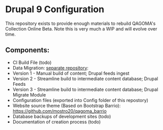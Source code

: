 # Drupal 9 Configuration

This repository exists to provide enough materials to rebuild QAGOMA's Collection Online Beta. Note this is very much a WIP and will evolve over time.

## Components:
 * CI Build File (todo)
 * Data Migration: [separate repository](https://github.com/mostro20/emu-sql-scripts):
  * Version 1 - Manual build of content; Drupal feeds ingest
  * Version 2 - Streamline build to intermediate content database; Drupal Feeds
  * Version 3 - Streamline build to intermediate content database; Drupal Migrate Module
 * Configuration files (exported into Config folder of this repostory)
 * Website source theme (Based on Bootstrap Barrio): https://github.com/mostro20/qagoma_barrio
 * Database backups of development sites (todo)
 * Documentation of creation process (todo)




